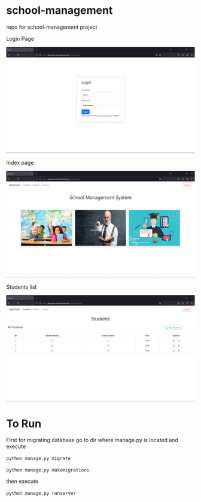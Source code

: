 # school-management

repo for school-management project

Login Page

![Screenshot](/static/screenshots/login.png)

Index page

![Screenshot](/static/screenshots/index.png)

Students list

![Screenshot](/static/screenshots/students.png)


# To Run



First for migrating database go to dir where manage.py is located and execute

<code>python manage.py migrate</code>

<code>python manage.py makemigrations</code>

then execute

<code>python manage.py runserver</code>

